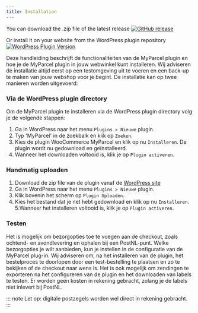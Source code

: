 ```yaml
---
title: Installation
---
```


You can download the .zip file of the latest release [![GitHub release](https://img.shields.io/github/v/release/myparcelnl/woocommerce?logo=github)](https://github.com/myparcelnl/woocommerce/releases/latest)

Or install it on your website from the WordPress plugin repository [![WordPress Plugin Version](https://img.shields.io/wordpress/plugin/v/woocommerce-myparcel?logo=wordpress)](https://wordpress.org/plugins/woocommerce-myparcel/)


Deze handleiding beschrijft de functionaliteiten van de MyParcel plugin en hoe je de MyParcel plugin in jouw webwinkel 
kunt installeren. Wij adviseren de installatie altijd eerst op een testomgeving uit te voeren en een back-up te maken 
van jouw webshop voor je begint. De installatie kan op twee manieren worden uitgevoerd:


### Via de WordPress plugin directory
Om de MyParcel plugin te installeren via de WordPress plugin directory volg je de volgende stappen:

1. Ga in WordPress naar het menu `Plugins > Nieuwe` plugin. 
2. Typ 'MyParcel' in de zoekbalk en klik op `Zoeken`. 
3. Kies de plugin WooCommerce MyParcel en klik op nu `Installeren`. De plugin wordt nu gedownload en geïnstalleerd. 
4. Wanneer het downloaden voltooid is, klik je op `Plugin activeren`.

### Handmatig uploaden
1. Download de zip file van de plugin vanaf de [WordPress site] 
2. Ga in WordPress naar het menu `Plugins > Nieuwe` plugin. 
3. Klik bovenin het scherm op `Plugin Uploaden`. 
4. Kies het bestand dat je net hebt gedownload en klik op nu `Installeren`. 
5.Wanneer het installeren voltooid is, klik je op `Plugin activeren`.

### Testen
Het is mogelijk om bezorgopties toe te voegen aan de checkout, zoals ochtend- en avondlevering en ophalen bij een 
PostNL-punt. Welke bezorgopties je wilt aanbieden, kun je instellen in de configuratie van de MyParcel plug-in. Wij 
adviseren om, na het installeren van de plugin, het bestelproces te doorlopen door een test-bestelling te plaatsen en 
zo te bekijken of de checkout naar wens is. Het is ook mogelijk om zendingen te exporteren na het configureren van de 
plugin en het downloaden van labels te testen. Er worden geen kosten in rekening gebracht, zolang je de labels niet 
inlevert bij PostNL.

::: note
Let op: digitale postzegels worden wel direct in rekening gebracht.
:::

[WordPress site]: https://wordpress.org/plugins/woocommerce-myparcel/
